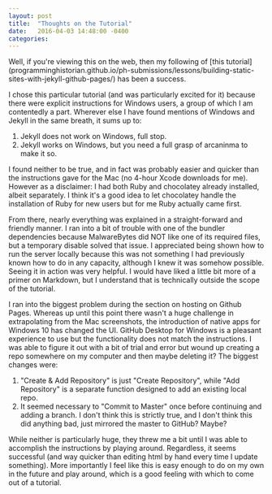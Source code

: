```yaml
---
layout: post
title:  "Thoughts on the Tutorial"
date:   2016-04-03 14:48:00 -0400
categories:
---
```

Well, if you're viewing this on the web, then my following of [this tutorial] (programminghistorian.github.io/ph-submissions/lessons/building-static-sites-with-jekyll-github-pages/) has been a success.

I chose this particular tutorial (and was particularly excited for it) because there were explicit instructions for Windows users, a group of which I am contentedly a part. Wherever else I have found mentions of Windows and Jekyll in the same breath, it sums up to:

1. Jekyll does not work on Windows, full stop.
2. Jekyll works on Windows, but you need a full grasp of arcaninma to make it so.

I found neither to be true, and in fact was probably easier and quicker than the instructions gave for the Mac (no 4-hour Xcode downloads for me). However as a disclaimer: I had both Ruby and chocolatey already installed, albeit separately. I think it's a good idea to let chocolatey handle the installation of Ruby for new users but for me Ruby actually came first.

From there, nearly everything was explained in a straight-forward and friendly manner. I ran into a bit of trouble with one of the bundler dependencies because MalwareBytes did NOT like one of its required files, but a temporary disable solved that issue. I appreciated being shown how to run the server locally because this was not something I had previously known how to do in any capacity, although I knew it was somehow possible. Seeing it in action was very helpful. I would have liked a little bit more of a primer on Markdown, but I understand that is technically outside the scope of the tutorial.

I ran into the biggest problem during the section on hosting on Github Pages. Whereas up until this point there wasn't a huge challenge in extrapolating from the Mac screenshots, the introduction of native apps for Windows 10 has changed the UI. GitHub Desktop for Windows is a pleasant experience to use but the functionality does not match the instructions. I was able to figure it out with a bit of trial and error but wound up creating a repo somewhere on my computer and then maybe deleting it? The biggest changes were:

1. "Create & Add Repository" is just "Create Repository", while "Add Repository" is a separate function designed to add an existing local repo.
2. It seemed necessary to "Commit to Master" once before continuing and adding a branch. I don't think this is strictly true, and I don't think this did anything bad, just mirrored the master to GitHub? Maybe?

While neither is particularly huge, they threw me a bit until I was able to accomplish the instructions by playing around. Regardless, it seems successful (and way quicker than editing html by hand every time I update something). More importantly I feel like this is easy enough to do on my own in the future and play around, which is a good feeling with which to come out of a tutorial.

[jekyll-docs]: http://jekyllrb.com/docs/home
[jekyll-gh]:   https://github.com/jekyll/jekyll
[jekyll-talk]: https://talk.jekyllrb.com/
